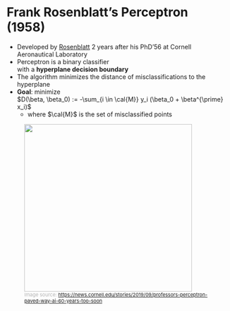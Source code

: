 # Frank Rosenblatt’s Perceptron (1958)
<div class="grid grid-cols-[3fr,2fr]">

* Developed by [Rosenblatt](https://en.wikipedia.org/wiki/Frank_Rosenblatt) 2 years after his PhD’56 at Cornell Aeronautical Laboratory
* Perceptron is a binary classifier<br> with a **hyperplane decision boundary**
* The algorithm minimizes the distance of misclassifications to the hyperplane
* **Goal**: minimize<br> $D(\beta, \beta_0) := -\sum_{i \in \cal{M}} y_i (\beta_0 + \beta^{\prime} x_i)$
	* where $\cal{M}$ is the set of misclassified points

<div>
  <figure>
    <img src="/Rosenblatt.png" style="width: 380px; position: relative">
    <figcaption style="color:#b3b3b3ff; font-size: 11px">Image source:
      <a href="https://news.cornell.edu/stories/2019/09/professors-perceptron-paved-way-ai-60-years-too-soon">https://news.cornell.edu/stories/2019/09/professors-perceptron-paved-way-ai-60-years-too-soon</a>
    </figcaption>
  </figure>
</div>
</div>
